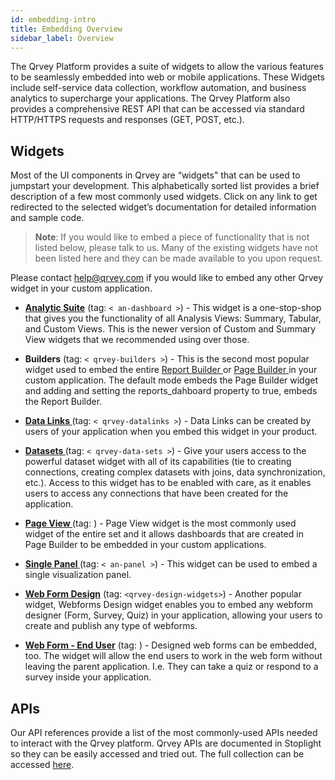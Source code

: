 ```yaml
---
id: embedding-intro
title: Embedding Overview
sidebar_label: Overview
---
```

 
<div style={{textAlign: "justify"}}>
 
The Qrvey Platform provides a suite of widgets to allow the various features to be seamlessly embedded into web or mobile applications. These Widgets include self-service data collection, workflow automation, and business analytics to supercharge your applications. The Qrvey Platform also provides a comprehensive REST API that can be accessed via standard HTTP/HTTPS requests and responses (GET, POST, etc.).
 
## Widgets
 
Most of the UI components in Qrvey are “widgets" that can be used to jumpstart your development. This alphabetically sorted list provides a brief description of a few most commonly used widgets. Click on any link to get redirected to the selected widget’s documentation for detailed information and sample code.
 
 
>**Note**: If you would like to embed a piece of functionality that is not listed below, please talk to us. Many of the existing widgets have not been listed here and they can be made available to you upon request.
 
Please contact help@qrvey.com if you would like to embed any other Qrvey widget in your custom application.
 
* <a href="/docs/embedding/widgets/analytics/analytic-suite/" target="_blank"> <strong>Analytic Suite</strong></a>
(tag: ```< an-dashboard >```) - This widget is a one-stop-shop that gives you the functionality of all Analysis Views: Summary, Tabular, and Custom Views. This is the newer version of Custom and Summary View widgets that we recommended using over those.
 
* <strong>Builders</strong> (tag: ```< qrvey-builders >```) - This is the second most popular widget used to embed the entire <a href="/docs/embedding/widgets/app-building/widget-report-builder/" target="_blank"> Report Builder </a> or <a href="/docs/embedding/widgets/app-building/widget-page-builder/" target="_blank">Page Builder </a>
in your custom application. The default mode embeds the Page Builder widget and adding and setting the reports_dahboard property to true, embeds the Report Builder.
 
 
* <a href="/docs/embedding/widgets/data-sources/widget-datalinks/" target="_blank"><strong>Data Links </strong></a>(tag: ```< qrvey-datalinks >```) - Data Links can be created by users of your application when you embed this widget in your product.
 
* <a href="/docs/embedding/widgets/data-sources/datasets-widget/" target="_blank"><strong>Datasets </strong></a> (tag: ```< qrvey-data-sets >```) - Give your users access to the powerful dataset widget with all of its capabilities (tie to creating connections, creating complex datasets with joins, data synchronization, etc.). Access to this widget has to be enabled with care, as it enables users to access any connections that have been created for the application.
 
* <a href="/docs/embedding/widgets/app-building/widget-page-view/" target="_blank"><strong>Page View </strong></a>(tag: <qrvey-end-user>) - Page View widget is the most commonly used widget of the entire set and it allows dashboards that are created in Page Builder to be embedded in your custom applications.
 
* <a href="/docs/embedding/widgets/analytics/single-panel/" target="_blank"><strong>Single Panel </strong></a> (tag: ```< an-panel >```) - This widget can be used to embed a single visualization panel.
 
* <a href="/docs/embedding/widgets/data-sources/widget-webforms/" target="_blank"><strong>Web Form Design</strong></a> (tag: ```<qrvey-design-widgets>```) - Another popular widget, Webforms Design widget enables you to embed any webform designer (Form, Survey, Quiz) in your application, allowing your users to create and publish any type of webforms.
 
* <a href="/docs/embedding/widgets/data-sources/web-form-end-user" target="_blank"><strong>Web Form - End User</strong></a> (tag: <qrvey-webform-enduser>) - Designed web forms can be embedded, too. The widget will allow the end users to work in the web form without leaving the parent application. I.e. They can take a quiz or respond to a survey inside your application.
 
## APIs
Our API references provide a list of the most commonly-used APIs needed to interact with the Qrvey platform. Qrvey APIs are documented in Stoplight so they can be easily accessed and tried out. The full collection can be accessed <a href="https://qrvey.stoplight.io/docs/qrvey-api-doc/">here</a>.
 
</div>